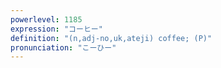 ```yaml
---
powerlevel: 1185
expression: "コーヒー"
definition: "(n,adj-no,uk,ateji) coffee; (P)"
pronunciation: "こーひー"
---
```

